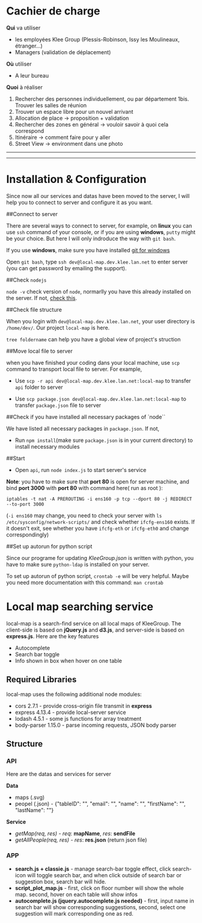 # Cachier de charge

**Qui** va utiliser

* les employées Klee Group (Plessis-Robinson, Issy les Moulineaux, étranger...)
* Managers (validation de déplacement)


**Où** utiliser

* A leur bureau


**Quoi** à réaliser

1. Rechercher des personnes individuellement, ou par département 
1bis. Trouver les salles de réunion
2. Trouver un espace libre pour un nouvel arrivant
3. Allocation de place -> proposition + validation
4. Rechercher des zones en général -> vouloir savoir à quoi cela correspond
5. Itinéraire -> comment faire pour y aller
6. Street View -> environment dans une photo

-------------------------------------------------------------
-------------------------------------------------------------

# Installation & Configuration

Since now all our services and datas have been moved to the server, I will help you to connect to server and configure it as you want.

##Connect to server

There are several ways to connect to server, for example, on **linux** you can use ``ssh`` command of your console, or if you are using **windows**, ``putty`` might be your choice. But here I will only indroduce the way with ``git bash``.

If you use **windows**, make sure you have installed [git for windows](https://git-scm.com/download/win)

Open ``git bash``, type ``ssh dev@local-map.dev.klee.lan.net`` to enter server (you can get password by emailing the support).


##Check ``nodejs``

``node -v`` check version of ``node``, normarlly you have this already installed on the server. If not, [check this](https://nodejs.org/en/download/package-manager/#enterprise-linux-and-fedora).


##Check file structure

When you login with ``dev@local-map.dev.klee.lan.net``, your user directory is ``/home/dev/``. Our project ``local-map`` is here. 

``tree foldername`` can help you have a global view of project's struction


##Move local file to server

when you have finished your coding dans your local machine, use ``scp`` command to transport local file to server. For example,

* Use ``scp -r api dev@local-map.dev.klee.lan.net:local-map`` to transfer ``api`` folder to server  

* Use ``scp package.json dev@local-map.dev.klee.lan.net:local-map`` to transfer ``package.json`` file to server 


##Check if you have installed all necessary packages of `node``

We have listed all necessary packages in ``package.json``. If not,

* Run ``npm install``(make sure ``package.json`` is in your current directory) to install necessary modules


##Start 

* Open ``api``, run ``node index.js`` to start server's service

**Note**: you have to make sure that **port 80** is open for server machine, and bind **port 3000** with **port 80** with command here( run as root ):

``iptables -t nat -A PREROUTING -i ens160 -p tcp --dport 80 -j REDIRECT --to-port 3000``

(``-i ens160`` may change, you need to check your server with ``ls /etc/sysconfig/network-scripts/`` and check whether ``ifcfg-ens160`` exists. If it doesn't exit, see whether you have ``ifcfg-eth`` or ``ifcfg-eth0`` and change correspondingly)


##Set up autorun for python script

Since our programe for updating *KleeGroup.json* is written with python, you have to make sure ``python-ldap`` is installed on your server. 

To set up autorun of python script, ``crontab -e`` will be very helpful. Maybe you need more documentation with this command: ``man crontab``



# Local map searching service
local-map is a search-find service on all local maps of KleeGroup. The client-side is based on __jQuery.js__ and __d3.js__, and server-side is based on __express.js__. Here are the key features

* Autocomplete 
* Search bar toggle
* Info shown in box when hover on one table 

## Required Libraries

local-map uses the following additional node modules:

* cors 2.7.1 - provide cross-origin file transmit in __express__
* express 4.13.4 - provide local-server service
* lodash 4.5.1 - some js functions for array treatment
* body-parser 1.15.0 - parse incoming requests, JSON body parser



## Structure
### __API__
Here are the datas and services for server

__Data__
* maps (.svg)
* peopel (.json) - {"tableID": "", "email": "", "name": "", "firstName": "", "lastName": ""}

__Service__
* *getMap(req, res)* - *req*: **mapName**, *res*: **sendFile**
* *getAllPeople(req, res)* - *res*: **res.json** (return json file)

### __APP__
* **search.js + classie.js** - manage search-bar toggle effect, click search-icon will toggle search bar, and when click outside of search bar or suggestion box, search bar will hide.
* **script_plot_map.js** - first, click on floor number will show the whole map. 
                            second, hover on each table will show infos
* **autocomplete.js (jquery.autocomplete.js needed)** - first, input name in search bar will show corresponding suggestions,
                                                        second, select one suggestion will mark corresponding one as red.


